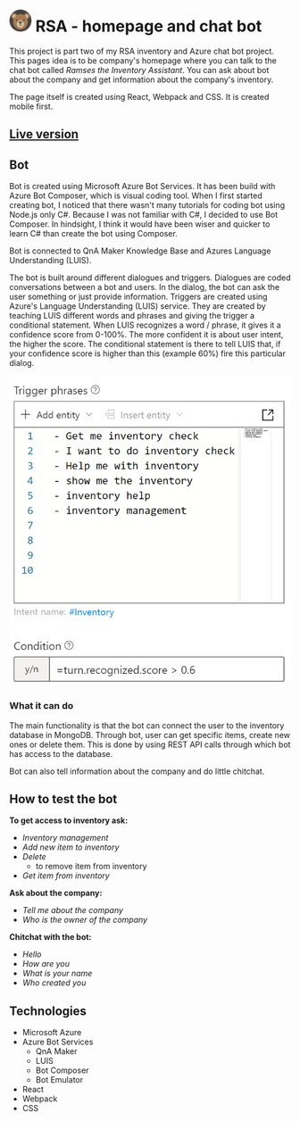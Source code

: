 # <img src="src/assets/apple-touch-icon.png" width="40" height="40"/> RSA - homepage and chat bot

This project is part two of my RSA inventory and Azure chat bot project. This pages idea is to be company's homepage
where you can talk to the chat bot called _Ramses the Inventory Assistant_. You can ask about bot about the company and
get information about the company's inventory.

The page itself is created using React, Webpack and CSS. It is created mobile first.

## [Live version](https://miianyy.github.io/Ramses-The-Chat-Bot/)

## Bot

Bot is created using Microsoft Azure Bot Services. It has been build with Azure Bot Composer, which is visual coding
tool. When I first started creating bot, I noticed that there wasn't many tutorials for coding bot using Node.js only
C#. Because I was not familiar with C#, I decided to use Bot Composer. In hindsight, I think it would have been wiser
and quicker to learn C# than create the bot using Composer.

Bot is connected to QnA Maker Knowledge Base and Azures Language Understanding (LUIS).

The bot is built around different dialogues and triggers. Dialogues are coded conversations between a bot and users. In
the dialog, the bot can ask the user something or just provide information. Triggers are created using Azure's Language
Understanding (LUIS) service. They are created by teaching LUIS different words and phrases and giving the trigger a
conditional statement. When LUIS recognizes a word / phrase, it gives it a confidence score from 0-100%. The 
more confident it is about user intent, the higher the score. The conditional statement is there to tell LUIS that, 
if your confidence score is higher than this (example 60%) fire this particular dialog.


![Image about trigger phrases](src/assets/trigger-phrases-for-readme.png)

### What it can do

The main functionality is that the bot can connect the user to the inventory database in MongoDB. Through bot, user can
get specific items, create new ones or delete them. This is done by using REST API calls through which bot has access to
the database.

Bot can also tell information about the company and do little chitchat.

## How to test the bot

**To get access to inventory ask:**

- _Inventory management_
- _Add new item to inventory_
- _Delete_ 
  -  to remove item from inventory
- _Get item from inventory_

**Ask about the company:**

- _Tell me about the company_
- _Who is the owner of the company_

**Chitchat with the bot:**

- _Hello_
- _How are you_
- _What is your name_
- _Who created you_

## Technologies

- Microsoft Azure
- Azure Bot Services
    - QnA Maker
    - LUIS
    - Bot Composer
    - Bot Emulator
- React
- Webpack
- CSS




